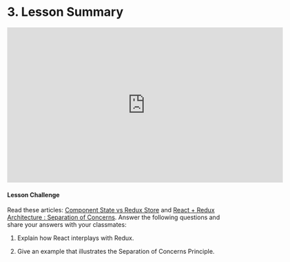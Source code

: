 

# 3. Lesson Summary



<iframe allowfullscreen="1" allow="accelerometer; autoplay; encrypted-media; gyroscope; picture-in-picture" title="YouTube video player" src="https://www.youtube.com/embed/FIVxQhNSO6k?showinfo=0&amp;rel=0&amp;autohide=1&amp;vq=hd720&amp;hl=en-us&amp;cc_load_policy=0&amp;enablejsapi=1&amp;origin=https%3A%2F%2Fclassroom.udacity.com&amp;widgetid=139" id="widget140" width="640" height="360" frameborder="0"></iframe>



#### Lesson Challenge

Read these articles: [Component State vs Redux Store](https://medium.com/netscape/component-state-vs-redux-store-1eb0c929277) and [React + Redux Architecture : Separation of Concerns](https://medium.com/prod-io/react-redux-architecture-part-1-separation-of-concerns-812da3b08b46). Answer the following questions and share your answers with your classmates:

1) Explain how React interplays with Redux.

2) Give an example that illustrates the Separation of Concerns Principle. 